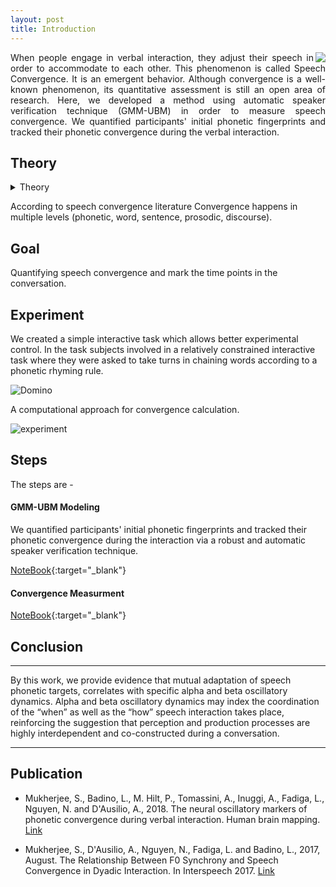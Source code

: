 ```yaml
---
layout: post
title: Introduction
---
```


<img src="/SpeechConvergence/img/Convergence-thumbnail.png" align="right">

<p style="text-align: justify;text-justify: inter-word;">
When people engage in verbal interaction, they adjust their speech in order to accommodate to each other. This phenomenon is called Speech Convergence. It is an emergent behavior. Although convergence is a well-known phenomenon, its quantitative assessment is still an open area of research. Here, we developed a method using automatic speaker verification technique (GMM-UBM) in order to measure speech convergence. We quantified participants' initial phonetic fingerprints and tracked their phonetic convergence during the verbal interaction.
</p>

## Theory


<details><summary>Theory</summary>
<p>

The dynamical process of mutual adaptation which occurs at multiple levels is a key component of natural linguistic interaction that is crucially missing in classical laboratory tasks. One interesting phenomenon during linguistic interaction is that of Alignment. Figure 1.8 illustrates an abstract representation of the process of alignment. It shows that interlocutor’s linguistic representation interact at multiple levels. The interaction takes place through
priming. In simple terms, subjects engaged in a conversation, via a process of automatic imitation tends to accommodate their utterances to their interlocutor at the lexical, phonetic, semantic, and discourse levels simultaneously.

<img src="/SpeechConvergence/img/speech_alignment.png" width="600" align="center">

As conversation progress interlocutors simultaneously affect each others mental states. Conversational success is indeed characterized by the shared understanding of the spoken content, speakers’ mutual likability, background environment, etc. (Menenti et al. (2012); Garnier et al. (2013)). More interestingly, people involved in a dialogue automatically and implicitly converge at multiple linguistic levels (Bilous and Krauss (1988); Pardo et al.
(2010)) as well as with co-verbal bodily gestures (Turner and West (2010)). For instance, agreeing interlocutors tend to copy each other’s choices of sounds, words, grammatical constructions as well as the temporal characteristics of speech. Nevertheless, this form of implicit behavioral alignment is still poorly understood, especially regarding its effects on communication efficacy, social and contextual determinants, and neural underpinnings (Stolket al. (2016)).

</p>
</details>



According to speech convergence literature Convergence happens in multiple levels (phonetic, word, sentence, prosodic, discourse).


## Goal

Quantifying speech convergence and mark the time points in the conversation.

## Experiment

We created a simple interactive task which allows better experimental control. In the task subjects involved in a relatively constrained interactive task where they were asked to take turns in chaining words according to a phonetic rhyming rule.

![Domino](/SpeechConvergence/img/domino.png)

A computational approach for convergence calculation.

![experiment](/SpeechConvergence/img/convergence_protocol.png)

## Steps

The steps are -

#### GMM-UBM Modeling

We quantified participants' initial phonetic fingerprints and tracked their phonetic convergence during the interaction via a robust and automatic speaker verification technique.

[NoteBook](https://nbviewer.jupyter.org/github/sankar-mukherjee/SpeechConvergence/blob/master/GMM-UBM.ipynb){:target="_blank"}

#### Convergence Measurment

[NoteBook](https://nbviewer.jupyter.org/github/sankar-mukherjee/SpeechConvergence/blob/master/convergence.ipynb){:target="_blank"}

## Conclusion
-----
By this work, we provide evidence that mutual adaptation of speech phonetic targets, correlates with specific alpha and beta oscillatory dynamics. Alpha and beta oscillatory dynamics may index the coordination of the “when” as well as the “how” speech interaction takes place, reinforcing the suggestion that perception and production processes are highly interdependent and co-constructed during a conversation.

-----

## Publication

* Mukherjee, S., Badino, L., M. Hilt, P., Tomassini, A., Inuggi, A., Fadiga, L., Nguyen, N. and D'Ausilio, A., 2018. The neural oscillatory markers of phonetic convergence during verbal interaction. Human brain mapping. [Link](https://www.ncbi.nlm.nih.gov/pubmed/30240542)
 
* Mukherjee, S., D'Ausilio, A., Nguyen, N., Fadiga, L. and Badino, L., 2017, August. The Relationship Between F0 Synchrony and Speech Convergence in Dyadic Interaction. In Interspeech 2017. [Link](https://hal.archives-ouvertes.fr/hal-01579789/document)




